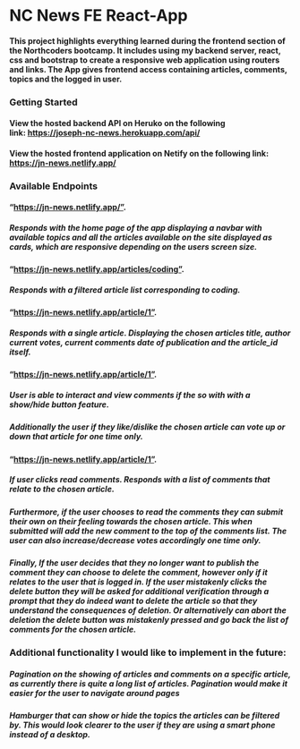 

# NC News FE React-App 

#### This project highlights everything learned during the frontend section of the Northcoders bootcamp. It includes using my backend server, react, css and bootstrap to create a responsive web application using routers and links. The App gives frontend access containing articles, comments, topics and the logged in user.

### Getting Started

#### View the hosted backend API on Heruko on the following link: https://joseph-nc-news.herokuapp.com/api/

#### View the hosted frontend application on Netify on the following link: https://jn-news.netlify.app/ 

### Available Endpoints

#### “https://jn-news.netlify.app/”.
##### Responds with the home page of the app displaying a navbar with available topics and all the articles available on the site displayed as cards, which are responsive depending on the users screen size.

#### “https://jn-news.netlify.app/articles/coding”. 
##### Responds with a filtered article list corresponding to coding.

#### “https://jn-news.netlify.app/article/1”.
##### Responds with a single article. Displaying the chosen articles title, author current votes, current comments date of publication and the article_id itself.

#### “https://jn-news.netlify.app/article/1”. 
##### User is able to interact and view comments if the so with with a show/hide button feature. 
##### Additionally the user if they like/dislike the chosen article can vote up or down that article for one time only.

#### “https://jn-news.netlify.app/article/1”. 
##### If user clicks read comments. Responds with a list of comments that relate to the chosen article. 

##### Furthermore, if the user chooses to read the comments they can submit their own on their feeling towards the chosen article. This when submitted will add the new comment to the top of the comments list. The user can also increase/decrease votes accordingly one time only.

##### Finally, If the user decides that they no longer want to publish the comment they can choose to delete the comment, however only if it relates to the user that is logged in. If the user mistakenly clicks the delete button they will be asked for additional verification through a prompt that they do indeed want to delete the article so that they understand the consequences of deletion. Or alternatively can abort the deletion the delete button was mistakenly pressed and go back the list of comments for the chosen article. 

### Additional functionality I would like to implement in the future:
##### Pagination on the showing of articles and comments on a specific article, as currently there is quite a long list of articles. Pagination would make it easier for the user to navigate around pages

##### Hamburger that can show or hide the topics the articles can be filtered by. This would look clearer to the user if they are using a smart phone instead of a desktop.
